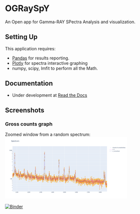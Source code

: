 # OGRaySpY
An Open app for Gamma-RAY SPectra Analysis and visualization.

## Setting Up

This application requires:
- [Pandas](http://pandas.pydata.org/) for results reporting.
- [Plotly](https://plotly.com/python/) for spectra interactive graphing
- numpy, scipy, lmfit to perform all the Math.

## Documentation

- Under development at [Read the Docs](https://ograyspy-docs.readthedocs.io)

## Screenshots


### Gross counts graph

Zoomed window from a random spectrum:
<img src="gross_counts_graph.png" width="80%"></img>

[![Binder](https://mybinder.org/badge_logo.svg)](https://mybinder.org/v2/gh/terrabela/OGRaySpY/main)
